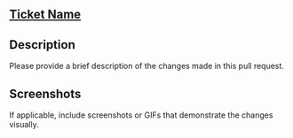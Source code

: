## [Ticket Name](<link-to-ticket>)

## Description

Please provide a brief description of the changes made in this pull request.

## Screenshots

If applicable, include screenshots or GIFs that demonstrate the changes visually.
